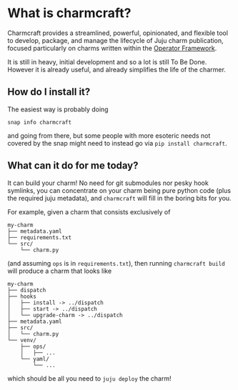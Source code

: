 # What is charmcraft?

Charmcraft provides a streamlined, powerful, opinionated, and flexible tool to
develop, package, and manage the lifecycle of Juju charm publication, focused
particularly on charms written within the [Operator Framework].

[Operator Framework]: https://pypi.org/project/ops/

It is still in heavy, initial development and so a lot is still To Be
Done. However it is already useful, and already simplifies the life of the
charmer.

## How do I install it?

The easiest way is probably doing

    snap info charmcraft

and going from there, but some people with more esoteric needs not covered
by the snap might need to instead go via `pip install charmcraft`.

## What can it do for me today?

It can build your charm! No need for git submodules nor pesky hook symlinks, you
can concentrate on your charm being pure python code (plus the required juju
metadata), and `charmcraft` will fill in the boring bits for you.

For example, given a charm that consists exclusively of

    my-charm
    ├── metadata.yaml
    ├── requirements.txt
    └── src/
        └── charm.py

(and assuming `ops` is in `requirements.txt`), then running `charmcraft build`
will produce a charm that looks like

    my-charm
    ├── dispatch
    ├── hooks
    │   ├── install -> ../dispatch
    │   ├── start -> ../dispatch
    │   └── upgrade-charm -> ../dispatch
    ├── metadata.yaml
    ├── src/
    │   └── charm.py
    └── venv/
        ├── ops/
        │   ├── ...
        └── yaml/
            └── ...

which should be all you need to `juju deploy` the charm!
